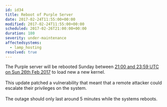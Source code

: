 ```yaml
---
id: id34
title: Reboot of Purple Server
date: 2017-02-24T11:55:00+00:00
modified: 2017-02-24T11:55:00+00:00
scheduled: 2017-02-26T21:00:00+00:00
duration: 180
severity: under-maintenance
affectedsystems:
  - lamp_hosting
resolved: true
---
```


The Purple server will be rebooted Sunday between [21:00 and 23:59 UTC on Sun 26th Feb 2017](https://www.timeanddate.com/worldclock/fixedtime.html?iso=20170226T21&ah=3) to load new a new kernel.<br /><br />This update patched a vulnerability that meant that a remote attacker could escalate their privileges on the system.<br /><br />The outage should only last around 5 minutes while the systems reboots.

